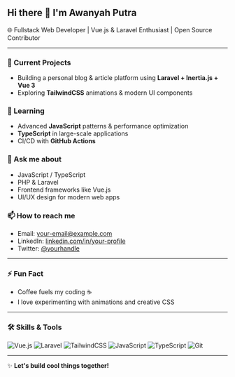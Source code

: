 ## Hi there 👋 I'm Awanyah Putra

🌐 Fullstack Web Developer | Vue.js & Laravel Enthusiast | Open Source Contributor

---

### 🔭 Current Projects
- Building a personal blog & article platform using **Laravel + Inertia.js + Vue 3**
- Exploring **TailwindCSS** animations & modern UI components

### 🌱 Learning
- Advanced **JavaScript** patterns & performance optimization
- **TypeScript** in large-scale applications
- CI/CD with **GitHub Actions**  

### 💬 Ask me about
- JavaScript / TypeScript  
- PHP & Laravel  
- Frontend frameworks like Vue.js  
- UI/UX design for modern web apps  

### 📫 How to reach me
- Email: [your-email@example.com](mailto:your-email@example.com)  
- LinkedIn: [linkedin.com/in/your-profile](https://linkedin.com/in/your-profile)  
- Twitter: [@yourhandle](https://twitter.com/yourhandle)

---

### ⚡ Fun Fact
- Coffee fuels my coding ☕  
- I love experimenting with animations and creative CSS  

---

### 🛠 Skills & Tools
![Vue.js](https://img.shields.io/badge/Vue.js-35495E?style=for-the-badge&logo=vue.js&logoColor=4FC08D)
![Laravel](https://img.shields.io/badge/Laravel-F9533C?style=for-the-badge&logo=laravel&logoColor=white)
![TailwindCSS](https://img.shields.io/badge/TailwindCSS-06B6D4?style=for-the-badge&logo=tailwind-css&logoColor=white)
![JavaScript](https://img.shields.io/badge/JavaScript-F7DF1E?style=for-the-badge&logo=javascript&logoColor=black)
![TypeScript](https://img.shields.io/badge/TypeScript-3178C6?style=for-the-badge&logo=typescript&logoColor=white)
![Git](https://img.shields.io/badge/Git-F05032?style=for-the-badge&logo=git&logoColor=white)

---

✨ **Let's build cool things together!**
